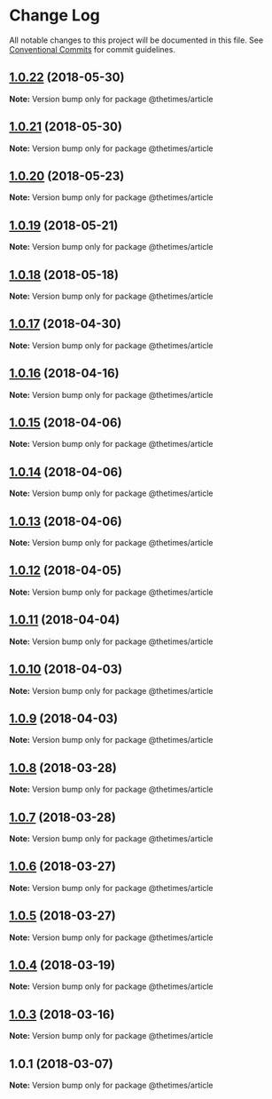 # Change Log

All notable changes to this project will be documented in this file.
See [Conventional Commits](https://conventionalcommits.org) for commit guidelines.

<a name="1.0.22"></a>
## [1.0.22](https://github.com/newsuk/times-xnative/compare/@thetimes/article@1.0.21...@thetimes/article@1.0.22) (2018-05-30)




**Note:** Version bump only for package @thetimes/article

<a name="1.0.21"></a>
## [1.0.21](https://github.com/newsuk/times-xnative/compare/@thetimes/article@1.0.20...@thetimes/article@1.0.21) (2018-05-30)




**Note:** Version bump only for package @thetimes/article

<a name="1.0.20"></a>
## [1.0.20](https://github.com/newsuk/times-xnative/compare/@thetimes/article@1.0.19...@thetimes/article@1.0.20) (2018-05-23)




**Note:** Version bump only for package @thetimes/article

<a name="1.0.19"></a>
## [1.0.19](https://github.com/newsuk/times-xnative/compare/@thetimes/article@1.0.18...@thetimes/article@1.0.19) (2018-05-21)




**Note:** Version bump only for package @thetimes/article

<a name="1.0.18"></a>
## [1.0.18](https://github.com/newsuk/times-xnative/compare/@thetimes/article@1.0.17...@thetimes/article@1.0.18) (2018-05-18)




**Note:** Version bump only for package @thetimes/article

<a name="1.0.17"></a>
## [1.0.17](https://github.com/newsuk/times-xnative/compare/@thetimes/article@1.0.16...@thetimes/article@1.0.17) (2018-04-30)




**Note:** Version bump only for package @thetimes/article

<a name="1.0.16"></a>
## [1.0.16](https://github.com/newsuk/times-xnative/compare/@thetimes/article@1.0.15...@thetimes/article@1.0.16) (2018-04-16)




**Note:** Version bump only for package @thetimes/article

<a name="1.0.15"></a>
## [1.0.15](https://github.com/newsuk/times-xnative/compare/@thetimes/article@1.0.14...@thetimes/article@1.0.15) (2018-04-06)




**Note:** Version bump only for package @thetimes/article

<a name="1.0.14"></a>
## [1.0.14](https://github.com/newsuk/times-xnative/compare/@thetimes/article@1.0.13...@thetimes/article@1.0.14) (2018-04-06)




**Note:** Version bump only for package @thetimes/article

<a name="1.0.13"></a>
## [1.0.13](https://github.com/newsuk/times-xnative/compare/@thetimes/article@1.0.12...@thetimes/article@1.0.13) (2018-04-06)




**Note:** Version bump only for package @thetimes/article

<a name="1.0.12"></a>
## [1.0.12](https://github.com/newsuk/times-xnative/compare/@thetimes/article@1.0.11...@thetimes/article@1.0.12) (2018-04-05)




**Note:** Version bump only for package @thetimes/article

<a name="1.0.11"></a>
## [1.0.11](https://github.com/newsuk/times-xnative/compare/@thetimes/article@1.0.10...@thetimes/article@1.0.11) (2018-04-04)




**Note:** Version bump only for package @thetimes/article

<a name="1.0.10"></a>
## [1.0.10](https://github.com/newsuk/times-xnative/compare/@thetimes/article@1.0.9...@thetimes/article@1.0.10) (2018-04-03)




**Note:** Version bump only for package @thetimes/article

<a name="1.0.9"></a>
## [1.0.9](https://github.com/newsuk/times-xnative/compare/@thetimes/article@1.0.8...@thetimes/article@1.0.9) (2018-04-03)




**Note:** Version bump only for package @thetimes/article

<a name="1.0.8"></a>
## [1.0.8](https://github.com/newsuk/times-xnative/compare/@thetimes/article@1.0.7...@thetimes/article@1.0.8) (2018-03-28)




**Note:** Version bump only for package @thetimes/article

<a name="1.0.7"></a>
## [1.0.7](https://github.com/newsuk/times-xnative/compare/@thetimes/article@1.0.6...@thetimes/article@1.0.7) (2018-03-28)




**Note:** Version bump only for package @thetimes/article

<a name="1.0.6"></a>
## [1.0.6](https://github.com/newsuk/times-xnative/compare/@thetimes/article@1.0.5...@thetimes/article@1.0.6) (2018-03-27)




**Note:** Version bump only for package @thetimes/article

<a name="1.0.5"></a>
## [1.0.5](https://github.com/newsuk/times-xnative/compare/@thetimes/article@1.0.4...@thetimes/article@1.0.5) (2018-03-27)




**Note:** Version bump only for package @thetimes/article

<a name="1.0.4"></a>
## [1.0.4](https://github.com/newsuk/times-xnative/compare/@thetimes/article@1.0.3...@thetimes/article@1.0.4) (2018-03-19)




**Note:** Version bump only for package @thetimes/article

<a name="1.0.3"></a>
## [1.0.3](https://github.com/newsuk/times-xnative/compare/@thetimes/article@1.0.1...@thetimes/article@1.0.3) (2018-03-16)




**Note:** Version bump only for package @thetimes/article

<a name="1.0.1"></a>
## 1.0.1 (2018-03-07)




**Note:** Version bump only for package @thetimes/article
